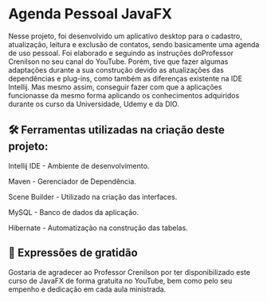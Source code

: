 # Agenda Pessoal JavaFX

Nesse projeto, foi desenvolvido um aplicativo desktop para o cadastro, atualização, leitura e exclusão de contatos, sendo basicamente uma agenda de uso pessoal. Foi elaborado e seguindo as instruções doProfessor Crenilson no seu canal do YouTube. Porém, tive que fazer algumas adaptações durante a sua construção devido as atualizações das dependências e plug-ins, como também as diferenças existente na IDE Intellij. Mas mesmo assim, conseguir fazer com que a aplicações funcionasse da mesmo forma aplicando os conhecimentos adquiridos durante os curso da Universidade, Udemy e da DIO.

## 🛠️ Ferramentas utilizadas na criação deste projeto:

Intellij IDE - Ambiente de desenvolvimento.

Maven - Gerenciador de Dependência.

Scene Builder - Utilizado na criação das interfaces.

MySQL - Banco de dados da aplicação.

Hibernate - Automatização na construção das tabelas.

## 🎁 Expressões de gratidão
Gostaria de agradecer ao Professor Crenilson por ter disponibilizado este curso de JavaFX de forma gratuita no YouTube, bem como pelo seu empenho e dedicação em cada aula ministrada.
